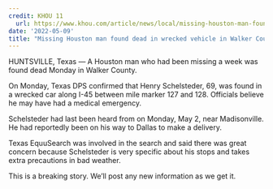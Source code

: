 ```yaml
---
credit: KHOU 11
  url: https://www.khou.com/article/news/local/missing-houston-man-found-dead/285-eefc9d47-da72-429b-afb8-e1d40b5588e7
date: '2022-05-09'
title: "Missing Houston man found dead in wrecked vehicle in Walker County"
---
```

HUNTSVILLE, Texas — A Houston man who had been missing a week was found dead Monday in Walker County.

On Monday, Texas DPS confirmed that Henry Schelsteder, 69, was found in a wrecked car along I-45 between mile marker 127 and 128. Officials believe he may have had a medical emergency.

Schelsteder had last been heard from on Monday, May 2, near Madisonville. He had reportedly been on his way to Dallas to make a delivery.

Texas EquuSearch was involved in the search and said there was great concern because Schelsteder is very specific about his stops and takes extra precautions in bad weather.

This is a breaking story. We’ll post any new information as we get it.
